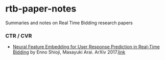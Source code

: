 # rtb-paper-notes
Summaries and notes on Real Time Bidding research papers

### CTR / CVR
* [Neural Feature Embedding for User Response Prediction in Real-Time Bidding](http://www.shortscience.org/paper?bibtexKey=journals/corr/1702.00855) by Enno Shioji, Masayuki Arai. ArXiv 2017.[link](https://arxiv.org/pdf/1702.00855v1.pdf)
